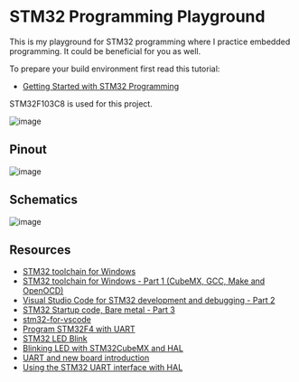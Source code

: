 # STM32 Programming Playground

This is my playground for STM32 programming where I practice embedded programming. It could be beneficial for you as well.

To prepare your build environment first read this tutorial:

- [Getting Started with STM32 Programming](https://github.com/m3y54m/start-stm32)

STM32F103C8 is used for this project.

![image](https://github.com/m3y54m/start-stm32-bluepill/assets/1549028/1b6a010c-b83e-449e-8bc2-77c649784068)

## Pinout

![image](https://user-images.githubusercontent.com/1549028/213869634-1ede5169-8cdf-4ff9-8a94-26daba5fbd69.png)

## Schematics

![image](https://user-images.githubusercontent.com/1549028/213869613-a7071a58-811e-42a3-b75f-5759ac5d6baa.png)

## Resources

- [STM32 toolchain for Windows](https://embeddedgeek.net/posts/STM32-toolchain-for-windows/)
- [STM32 toolchain for Windows - Part 1 (CubeMX, GCC, Make and OpenOCD)](https://youtu.be/PxQw5_7yI8Q)
- [Visual Studio Code for STM32 development and debugging - Part 2](https://youtu.be/xaC5oWwzOt0)
- [STM32 Startup code, Bare metal - Part 3](https://youtu.be/7stymN3eYw0)
- [stm32-for-vscode](https://marketplace.visualstudio.com/items?itemName=bmd.stm32-for-vscode)
- [Program STM32F4 with UART](http://stm32f4-discovery.net/2014/09/program-stm32f4-with-uart/)
- [STM32 LED Blink](https://stm32world.com/wiki/STM32_LED_Blink)
- [Blinking LED with STM32CubeMX and HAL](https://wiki.st.com/stm32mcu/wiki/STM32StepByStep:Step2_Blink_LED)
- [UART and new board introduction](https://wiki.st.com/stm32mcu/wiki/STM32StepByStep:Step3_Introduction_to_the_UART)
- [Using the STM32 UART interface with HAL ](https://visualgdb.com/tutorials/arm/stm32/uart/hal/)
